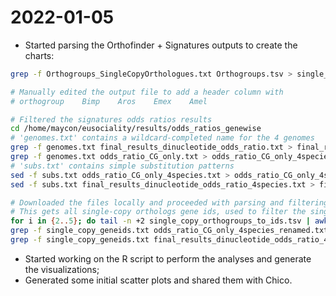 # 2022-01-05

- Started parsing the Orthofinder + Signatures outputs to create the charts:
```bash
grep -f Orthogroups_SingleCopyOrthologues.txt Orthogroups.tsv > single_copy_orthogroups_to_ids.tsv

# Manually edited the output file to add a header column with
# orthogroup    Bimp    Aros    Emex    Amel

# Filtered the signatures odds ratios results
cd /home/maycon/eusociality/results/odds_ratios_genewise
# 'genomes.txt' contains a wildcard-completed name for the 4 genomes
grep -f genomes.txt final_results_dinucleotide_odds_ratio.txt > final_results_dinucleotide_odds_ratio_4species.txt
grep -f genomes.txt odds_ratio_CG_only.txt > odds_ratio_CG_only_4species.txt
# 'subs.txt' contains simple substitution patterns
sed -f subs.txt odds_ratio_CG_only_4species.txt > odds_ratio_CG_only_4species_renamed.txt
sed -f subs.txt final_results_dinucleotide_odds_ratio_4species.txt > final_results_dinucleotide_odds_ratio_4species_renamed.txt

# Downloaded the files locally and proceeded with parsing and filtering
# This gets all single-copy orthologs gene ids, used to filter the singatures files
for i in {2..5}; do tail -n +2 single_copy_orthogroups_to_ids.tsv | awk -v col="$i" '{print $col}' >> single_copy_geneids.txt; done
grep -f single_copy_geneids.txt odds_ratio_CG_only_4species_renamed.txt > odds_ratio_CG_only_4species_renamed_single_copy_only.txt
grep -f single_copy_geneids.txt final_results_dinucleotide_odds_ratio_4species_renamed.txt  > final_results_dinucleotide_odds_ratio_4species_renamed_single_copy_only.txt
```
- Started working on the R script to perform the analyses and generate the visualizations;
- Generated some initial scatter plots and shared them with Chico.